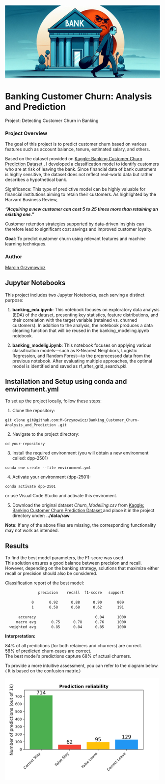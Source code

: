 ![project_logo](graphics/churn_3.png)

# Banking Customer Churn: Analysis and Prediction
Project: Detecting Customer Churn in Banking

### Project Overview
The goal of this project is to predict customer churn based on various features such as account balance, tenure, estimated salary, and others.

Based on the dataset provided on [Kaggle: Banking Customer Churn Prediction Dataset  ](https://www.https://www.kaggle.com/datasets/saurabhbadole/bank-customer-churn-prediction-dataset), I developed a classification model to identify customers who are at risk of leaving the bank. Since financial data of bank customers is highly sensitive, the dataset does not reflect real-world data but rather describes a hypothetical bank.

Significance: This type of predictive model can be highly valuable for financial institutions aiming to retain their customers. As highlighted by the Harvard Business Review, 


***“Acquiring a new customer can cost 5 to 25 times more than retaining an existing one.”*** 

Customer retention strategies supported by data-driven insights can therefore lead to significant cost savings and improved customer loyalty.


**Goal**: To predict customer churn using relevant features and machine learning techniques.

### Author

[Marcin Grzymowicz](https://github.com/M-Grzymowicz)

## Jupyter Notebooks

This project includes two Jupyter Notebooks, each serving a distinct purpose:

1. **banking_eda.ipynb**: 
This notebook focuses on exploratory data analysis (EDA) of the dataset, presenting key statistics, feature distributions, and their correlation with the target variable (retained vs. churned customers). In addition to the analysis, the notebook produces a data cleaning function that will be reused in the banking_modeling.ipynb notebook.


3. **banking_modelig.ipynb**: 
This notebook focuses on applying various classification models—such as K-Nearest Neighbors, Logistic Regression, and Random Forest—to the preprocessed data from the previous notebook. After evaluating multiple approaches, the optimal model is identified and saved as rf_after_grid_search.pkl.

## Installation and Setup using conda and environment.yml

To set up the project locally, follow these steps:

1. Clone the repository:
```
git clone git@github.com:M-Grzymowicz/Banking_Customer_Churn-Analysis_and_Prediction .git
```
2. Navigate to the project directory:
```
cd your-repository
```
3. Install the required environment (you will obtain a new environment called: dpp-2501)
```
conda env create --file environment.yml
```
4. Activate your environment (dpp-2501):
```
conda activate dpp-2501
```

or use Visual Code Studio and activate this enviroment.


5. Download the original dataset *Churn_Modelling.csv* from [Kaggle: Banking Customer Churn Prediction Dataset  ](https://www.https://www.kaggle.com/datasets/saurabhbadole/bank-customer-churn-prediction-dataset) and place it in the project directory under:  **../data/raw**


**Note:** If any of the above files are missing, the corresponding functionality may not work as intended.

## Results

To find the best model parameters, the F1-score was used.   
This solution ensures a good balance between precision and recall.
However, depending on the banking strategy, solutions that maximize either recall or precision should also be considered.

Classification report of the best model:

                   precision    recall  f1-score   support

                0       0.92      0.88      0.90       809
                1       0.58      0.68      0.62       191

          accuracy                           0.84      1000
         macro avg       0.75      0.78      0.76      1000
      weighted avg       0.85      0.84      0.85      1000




**Interpretation:**

84% of all predictions (for both retainers and churners) are correct.  
58% of predicted churn cases are correct.  
The best model's predictions capture 68% of actual churners.

To provide a more intuitive assessment, you can refer to the diagram below.
( It is based on the confusion matrix.)

<img src="results/figures/prediction_reliability.png" width="500"/>
